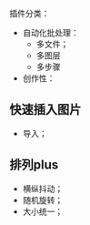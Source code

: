 插件分类：
- 自动化批处理：
    - 多文件；
    - 多图层
    - 多步骤
- 创作性：

## 快速插入图片
- 导入；

## 排列plus
- 横纵抖动；
- 随机旋转；
- 大小统一；


